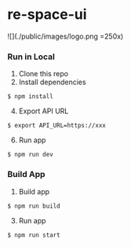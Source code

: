 # re-space-ui

![](./public/images/logo.png =250x)

### Run in Local
1. Clone this repo
2. Install dependencies
```
$ npm install
```
4. Export API URL
```
$ export API_URL=https://xxx
```
6. Run app
```
$ npm run dev
```

### Build App
1. Build app
```
$ npm run build
```
3. Run app
```
$ npm run start
```